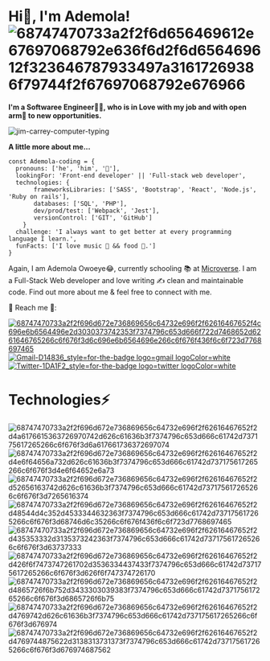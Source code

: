 <!--
### Hi there 👋
**Ademola-coding/Ademola-coding** is a ✨ _special_ ✨ repository because its `README.md` (this file) appears on your GitHub profile.

Here are some ideas to get you started:

- 🔭 I’m currently working on ...
- 🌱 I’m currently learning ...
- 👯 I’m looking to collaborate on ...
- 🤔 I’m looking for help with ...
- 💬 Ask me about ...
- 📫 How to reach me: ...
- 😄 Pronouns: ...
- ⚡ Fun fact: ...
-->


# Hi👋, I'm Ademola!![68747470733a2f2f6d656469612e67697068792e636f6d2f6d656469612f323646787933497a31617269386f79744f2f67697068792e676966](https://user-images.githubusercontent.com/96092850/184507516-54b62219-5e42-48cd-8add-b1676e69601b.gif)


 
**I'm a Softwaree Engineer🧑‍💻, who is in Love with my job and with open arm👐 to new opportunities.**

![jim-carrey-computer-typing](https://user-images.githubusercontent.com/96092850/184507720-046cd910-0555-4e1d-afe1-3b0359463745.gif)

 **A little more about me...**
 
```
const Ademola-coding = {
  pronouns: ['he', 'him', '🧑'],
  lookingFor: 'Front-end developer' || 'Full-stack web developer',
  technologies: {
       frameworksLibraries: ['SASS', 'Bootstrap', 'React', 'Node.js', 'Ruby on rails'],
       databases: ['SQL', 'PHP'],
       dev/prod/test: ['Webpack', 'Jest'],
       versionControl: ['GIT', 'GitHub']
    }
  challenge: 'I always want to get better at every programming language I learn.',
  funFacts: ['I love music 🎼 && food 🎂.']
}
```

Again, I am Ademola Owoeye😂, currently schooling 📚 at [Microverse](). I am a Full-Stack Web developer and love writing ✍️ clean and maintainable code. Find out more about me & feel free to connect with me.

👤 Reach me 📡:

[![68747470733a2f2f696d672e736869656c64732e696f2f62616467652f4c696e6b6564496e2d3030373742353f7374796c653d666f722d7468652d6261646765266c6f676f3d6c696e6b6564696e266c6f676f436f6c6f723d7768697465](https://user-images.githubusercontent.com/96092850/184509431-0d157cfb-b274-45b7-94b9-72db294d956f.svg)](linkedin.com/in/ademola-owoeye-0bb344223)    [![Gmail-D14836_style=for-the-badge logo=gmail logoColor=white](https://user-images.githubusercontent.com/96092850/184509554-3274adce-3e31-4cff-a892-e1260491b9d7.png)
](ademolaowoeye07@gmail.com)   [![Twitter-1DA1F2_style=for-the-badge logo=twitter logoColor=white](https://user-images.githubusercontent.com/96092850/184509614-fed664bb-d846-4872-a2b4-c39cd9832015.png)
](https://twitter.com/steady1700) 





# Technologies⚡
![68747470733a2f2f696d672e736869656c64732e696f2f62616467652f2d4a6176615363726970742d626c61636b3f7374796c653d666c61742d737175617265266c6f676f3d6a617661736372697074](https://user-images.githubusercontent.com/96092850/184509668-1e2ce4cc-247f-4f69-89c8-733dc4ead452.svg)  ![68747470733a2f2f696d672e736869656c64732e696f2f62616467652f2d4e6f64656a732d626c61636b3f7374796c653d666c61742d737175617265266c6f676f3d4e6f64652e6a73](https://user-images.githubusercontent.com/96092850/184509674-267ed8d8-8765-4fd9-a65b-be3f749eb9df.svg)  ![68747470733a2f2f696d672e736869656c64732e696f2f62616467652f2d52656163742d626c61636b3f7374796c653d666c61742d737175617265266c6f676f3d7265616374](https://user-images.githubusercontent.com/96092850/184509679-7fedf97c-fc32-457c-8ab6-021aba5c6fad.svg)  ![68747470733a2f2f696d672e736869656c64732e696f2f62616467652f2d48544d4c352d4533344632363f7374796c653d666c61742d737175617265266c6f676f3d68746d6c35266c6f676f436f6c6f723d7768697465](https://user-images.githubusercontent.com/96092850/184509685-f59f658e-0ed9-4936-b1be-70ef1304487e.svg)  ![68747470733a2f2f696d672e736869656c64732e696f2f62616467652f2d435353332d3135373242363f7374796c653d666c61742d737175617265266c6f676f3d63737333](https://user-images.githubusercontent.com/96092850/184509690-351d025b-50b2-4ec9-9dc2-04dacc0839df.svg)  ![68747470733a2f2f696d672e736869656c64732e696f2f62616467652f2d426f6f7473747261702d3536334437433f7374796c653d666c61742d737175617265266c6f676f3d626f6f747374726170](https://user-images.githubusercontent.com/96092850/184509694-623df1a7-c9eb-4f7a-989b-ced090448e70.svg)  ![68747470733a2f2f696d672e736869656c64732e696f2f62616467652f2d4865726f6b752d3433303039383f7374796c653d666c61742d737175617265266c6f676f3d6865726f6b75](https://user-images.githubusercontent.com/96092850/184509699-2132ea9d-a466-44cf-927c-c532d57e32a5.svg)  ![68747470733a2f2f696d672e736869656c64732e696f2f62616467652f2d4769742d626c61636b3f7374796c653d666c61742d737175617265266c6f676f3d676974](https://user-images.githubusercontent.com/96092850/184509704-01e1ddd4-4336-409f-af48-4b465492060c.svg)  ![68747470733a2f2f696d672e736869656c64732e696f2f62616467652f2d4769744875622d3138313731373f7374796c653d666c61742d737175617265266c6f676f3d676974687562](https://user-images.githubusercontent.com/96092850/184509708-5ffcb747-5e25-469e-a7a1-8edb7b8d1b10.svg)

